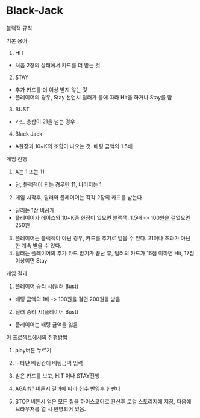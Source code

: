 # Black-Jack
블랙잭 규칙

기본 용어
1. HIT
- 처음 2장의 상태에서 카드를 더 받는 것
2. STAY
- 추가 카드를 더 이상 받지 않는 것
- 플레이어의 경우, Stay 선언시 딜러가 룰에 따라 Hit을 하거나 Stay를 함
3. BUST
- 카드 총합이 21을 넘는 경우
4. Black Jack
- A한장과 10~K의 조합이 나오는 것. 배팅 금액의 1.5배

게임 진행
1. A는 1 또는 11
- 단, 블랙잭이 되는 경우만 11, 나머지는 1
2. 게임 시작후, 딜러와 플레이어는 각각 2장의 카드를 받는다.
- 딜러는 1장 비공개
- 플레이어가 에이스와 10~K중 한장이 있으면 블랙잭, 1.5배 -> 100원을 걸었으면 250원
3. 플레이어는 블랙잭이 아닌 경우, 카드를 추가로 받을 수 있다. 21이나 초과가 아닌 한 계속 받을 수 있다.
4. 딜러는 플레이어의 추가 카드 받기가 끝난 후, 딜러의 카드가 16점 이하면 Hit, 17점 이상이면 Stay

게임 결과
1. 플레이어 승리 시(딜러 Bust)
- 배팅 금액의 1배 -> 100원을 걸면 200원을 받음
2. 딜러 승리 시(플레이어 Bust)
- 플레이어는 배팅 금액을 잃음

이 프로젝트에서의 진행방법
1. play버튼 누르기

2. 나타난 배팅칸에 배팅금액 입력

3. 받은 카드를 보고, HIT 이나 STAY진행

4. AGAIN? 버튼시 결과에 따라 칩수 반영후 한판더

5. STOP 버튼시 얻은 모든 칩을 하이스코어로 환산후 로컬 스토리지에 저장, 다음에 브라우저를 열 시 반영되어 있음.
